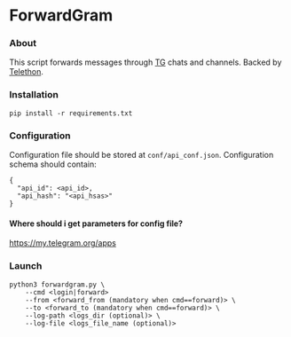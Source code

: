 # ForwardGram
### About
This script forwards messages through [TG] chats and channels. Backed by [Telethon].

[TG]: https://telegram.org/
[Telethon]: https://github.com/LonamiWebs/Telethon

### Installation
`pip install -r requirements.txt`

### Configuration
Configuration file should be stored at `conf/api_conf.json`.
Configuration schema should contain: 
```
{
  "api_id": <api_id>,
  "api_hash": "<api_hsas>"
}
```
#### Where should i get parameters for config file?
https://my.telegram.org/apps

### Launch

```
python3 forwardgram.py \
    --cmd <login|forward> 
    --from <forward_from (mandatory when cmd==forward)> \
    --to <forward_to (mandatory when cmd==forward)> \
    --log-path <logs_dir (optional)> \
    --log-file <logs_file_name (optional)>
```